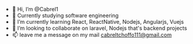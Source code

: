 - 👋 Hi, I’m @Cabrel1
- 👀 Currently studying software engineering
- 🌱 I’m currently learning React, ReactNative, Nodejs, Angularjs, Vuejs
- 💞️ I’m looking to collaborate on laravel, Nodejs that's backend projects
- 📫 leave me a message on my mail cabreltchoffo111@gmail.com

<!---
Cabrel1/Cabrel1 is a ✨ special ✨ repository because its `README.md` (this file) appears on your GitHub profile.
You can click the Preview link to take a look at your changes.
--->
